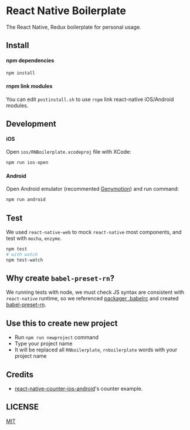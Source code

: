 # React Native Boilerplate

The React Native, Redux boilerplate for personal usage.

## Install

#### npm dependencies

```bash
npm install
```

#### rnpm link modules

You can edit `postinstall.sh` to use `rnpm` link react-native iOS/Android modules.

## Development

#### iOS

Open `ios/RNBoilerplate.xcodeproj` file with XCode:

```bash
npm run ios-open
```

#### Android

Open Android emulator (recommented [Genymotion](www.genymotion.com)) and run command:

```bash
npm run android
```

## Test

We used `react-native-web` to mock `react-native` most components, and test with `mocha`, `enzyme`.

```bash
npm test
# with watch
npm test-watch
```

## Why create `babel-preset-rn`?

We running tests with node, we must check JS syntax are consistent with `react-native` runtime, so we referenced [packager .babelrc](https://github.com/facebook/react-native/blob/master/packager/react-packager/.babelrc) and created [babel-preset-rn](https://github.com/jhen0409/babel-preset-rn).

## Use this to create new project

* Run `npm run newproject` command
* Type your project name
* It will be replaced all `RNboilerplate`, `rnboilerplate` words with your project name

## Credits

* [react-native-counter-ios-android](https://github.com/chentsulin/react-native-counter-ios-android)'s counter example.

## LICENSE

[MIT](LICENSE)